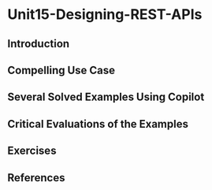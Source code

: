#  Unit15-Designing-REST-APIs
## Introduction
## Compelling Use Case
## Several Solved Examples Using Copilot
## Critical Evaluations of the Examples
## Exercises
## References
